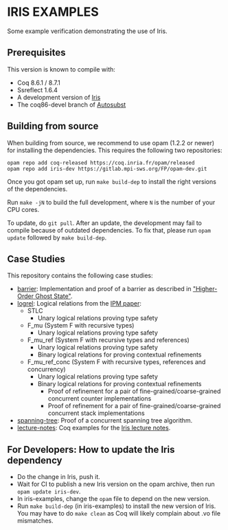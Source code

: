 # IRIS EXAMPLES

Some example verification demonstrating the use of Iris.

## Prerequisites

This version is known to compile with:

 - Coq 8.6.1 / 8.7.1
 - Ssreflect 1.6.4
 - A development version of [Iris](https://gitlab.mpi-sws.org/FP/iris-coq/)
 - The coq86-devel branch of [Autosubst](https://github.com/uds-psl/autosubst)

## Building from source

When building from source, we recommend to use opam (1.2.2 or newer) for
installing the dependencies.  This requires the following two repositories:

    opam repo add coq-released https://coq.inria.fr/opam/released
    opam repo add iris-dev https://gitlab.mpi-sws.org/FP/opam-dev.git

Once you got opam set up, run `make build-dep` to install the right versions
of the dependencies.

Run `make -jN` to build the full development, where `N` is the number of your
CPU cores.

To update, do `git pull`.  After an update, the development may fail to compile
because of outdated dependencies.  To fix that, please run `opam update`
followed by `make build-dep`.

## Case Studies

This repository contains the following case studies:

* [barrier](theories/barrier): Implementation and proof of a barrier as
  described in ["Higher-Order Ghost State"](http://doi.acm.org/10.1145/2818638).
* [logrel](theories/logrel): Logical relations from the
  [IPM paper](http://doi.acm.org/10.1145/3093333.3009855):
  - STLC
      - Unary logical relations proving type safety
  - F_mu (System F with recursive types)
      - Unary logical relations proving type safety
  - F_mu_ref (System F with recursive types and references)
      - Unary logical relations proving type safety
      - Binary logical relations for proving contextual refinements
  - F_mu_ref_conc (System F with recursive types, references and concurrency)
      - Unary logical relations proving type safety
      - Binary logical relations for proving contextual refinements
          - Proof of refinement for a pair of fine-grained/coarse-grained
            concurrent counter implementations
          - Proof of refinement for a pair of fine-grained/coarse-grained
            concurrent stack implementations
* [spanning-tree](theories/spanning_tree): Proof of a concurrent spanning tree
  algorithm.
* [lecture-notes](theories/lecture_notes): Coq examples for the
  [Iris lecture notes](http://iris-project.org/tutorial-material.html).

## For Developers: How to update the Iris dependency

* Do the change in Iris, push it.
* Wait for CI to publish a new Iris version on the opam archive, then run
  `opam update iris-dev`.
* In iris-examples, change the `opam` file to depend on the new version.
* Run `make build-dep` (in iris-examples) to install the new version of Iris.
  You may have to do `make clean` as Coq will likely complain about .vo file
  mismatches.
